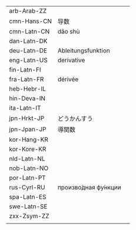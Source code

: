 | | | |
|-|-|-|
| arb-Arab-ZZ |  |  |
| cmn-Hans-CN | 导数 |  |
| cmn-Latn-CN | dǎo shù |  |
| dan-Latn-DK |  |  |
| deu-Latn-DE | Ableitungsfunktion |  |
| eng-Latn-US | derivative |  |
| fin-Latn-FI |  |  |
| fra-Latn-FR | dérivée |  |
| heb-Hebr-IL |  |  |
| hin-Deva-IN |  |  |
| ita-Latn-IT |  |  |
| jpn-Hrkt-JP | どうかんすう |  |
| jpn-Jpan-JP | 導関数 |  |
| kor-Hang-KR |  |  |
| kor-Kore-KR |  |  |
| nld-Latn-NL |  |  |
| nob-Latn-NO |  |  |
| por-Latn-PT |  |  |
| rus-Cyrl-RU | произво́дная фу́нкции |  |
| spa-Latn-ES |  |  |
| swe-Latn-SE |  |  |
| zxx-Zsym-ZZ |  |  |
|  |  |  |